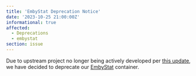 ```yaml
---
title: 'EmbyStat Deprecation Notice'
date: '2023-10-25 21:00:00Z'
informational: true
affected:
  - Deprecations
  - embystat
section: issue
---
```


Due to upstream project no longer being actively developed per [this update](https://github.com/mregni/EmbyStat/pull/1933/files), we have decided to deprecate our [EmbyStat](https://github.com/linuxserver/docker-embystat) container.